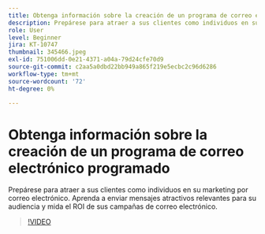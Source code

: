 ```yaml
---
title: Obtenga información sobre la creación de un programa de correo electrónico programado
description: Prepárese para atraer a sus clientes como individuos en su marketing por correo electrónico. Aprenda a enviar mensajes atractivos relevantes para su audiencia y mida el ROI de sus campañas de correo electrónico.
role: User
level: Beginner
jira: KT-10747
thumbnail: 345466.jpeg
exl-id: 751006dd-0e21-4371-a04a-79d24cfe70d9
source-git-commit: c2aa5a0dbd22bb949a865f219e5ecbc2c96d6286
workflow-type: tm+mt
source-wordcount: '72'
ht-degree: 0%

---
```


# Obtenga información sobre la creación de un programa de correo electrónico programado

Prepárese para atraer a sus clientes como individuos en su marketing por correo electrónico. Aprenda a enviar mensajes atractivos relevantes para su audiencia y mida el ROI de sus campañas de correo electrónico.

>[!VIDEO](https://video.tv.adobe.com/v/345466/?quality=12&learn=on)
